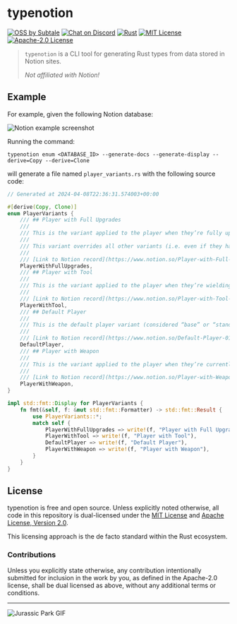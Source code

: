# typenotion

[![OSS by Subtale](https://img.shields.io/badge/oss_by-subtale-white?style=flat-square&labelColor=14213D&color=E5E5E5)][oss]
[![Chat on Discord](https://img.shields.io/badge/chat_on-discord-white?style=flat-square&labelColor=14213D&color=E5E5E5)][discord]
[![Rust](https://img.shields.io/github/actions/workflow/status/subtalegames/typenotion/rust.yml?style=flat-square&labelColor=14213D&color=E5E5E5)][gh-workflow]
[![MIT License](https://img.shields.io/badge/license-MIT-brightgreen?style=flat-square&labelColor=14213D&color=E5E5E5)][mit]
[![Apache-2.0 License](https://img.shields.io/badge/license-Apache--2.0-brightgreen?style=flat-square&labelColor=14213D&color=E5E5E5)][apache]

> `typenotion` is a CLI tool for generating Rust types from data stored in Notion sites.
>
> *Not affiliated with Notion!*

## Example

For example, given the following Notion database:

![Notion example screenshot](https://github.com/subtalegames/typenotion/assets/24438483/51d357cb-69c2-48b5-9a56-bf5b60839dbc)

Running the command:

```shell
typenotion enum <DATABASE_ID> --generate-docs --generate-display --derive=Copy --derive=Clone
```

will generate a file named `player_variants.rs` with the following source code:

```rs
// Generated at 2024-04-08T22:36:31.574003+00:00

#[derive(Copy, Clone)]
enum PlayerVariants {
    /// ## Player with Full Upgrades
    ///
    /// This is the variant applied to the player when they’re fully upgraded.
    ///
    /// This variant overrides all other variants (i.e. even if they have a weapon equipped, this variant will take precedence).
    ///
    /// [Link to Notion record](https://www.notion.so/Player-with-Full-Upgrades-0123...)
    PlayerWithFullUpgrades,
    /// ## Player with Tool
    ///
    /// This is the variant applied to the player when they’re wielding a tool.
    ///
    /// [Link to Notion record](https://www.notion.so/Player-with-Tool-0123...)
    PlayerWithTool,
    /// ## Default Player
    ///
    /// This is the default player variant (considered “base” or “standard”). They have no tools, weapons, or upgrades.
    ///
    /// [Link to Notion record](https://www.notion.so/Default-Player-0123...)
    DefaultPlayer,
    /// ## Player with Weapon
    ///
    /// This is the variant applied to the player when they’re currently holding a weapon.
    ///
    /// [Link to Notion record](https://www.notion.so/Player-with-Weapon-0123...)
    PlayerWithWeapon,
}

impl std::fmt::Display for PlayerVariants {
    fn fmt(&self, f: &mut std::fmt::Formatter) -> std::fmt::Result {
        use PlayerVariants::*;
        match self {
            PlayerWithFullUpgrades => write!(f, "Player with Full Upgrades"),
            PlayerWithTool => write!(f, "Player with Tool"),
            DefaultPlayer => write!(f, "Default Player"),
            PlayerWithWeapon => write!(f, "Player with Weapon"),
        }
    }
}
```

## License

typenotion is free and open source. Unless explicitly noted otherwise, all code in this repository is dual-licensed under the [MIT License][mit] and [Apache License, Version 2.0][apache].

This licensing approach is the de facto standard within the Rust ecosystem.

### Contributions

Unless you explicitly state otherwise, any contribution intentionally submitted for inclusion in the work by you, as defined in the Apache-2.0 license, shall be dual licensed as above, without any additional terms or conditions.

---

![Jurassic Park GIF](https://c.tenor.com/6IxQzcFGAkMAAAAC/tenor.gif)

[oss]: https://subtale.dev
[discord]: https://discord.subtale.com
[gh-workflow]: https://github.com/subtalegames/typenotion/actions/workflows/rust.yml
[mit]: LICENSE-MIT
[apache]: LICENSE-APACHE
